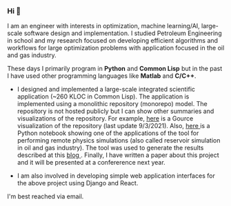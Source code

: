 ### Hi 👋

I am an engineer with interests in optimization, machine learning/AI, large-scale software design and implementation. I studied Petroleum Engineering in school and my research focused on developing efficient algorithms and workflows for large optimization problems with application focused in the oil and gas industry. 

These days I primarily program in **Python** and **Common Lisp** but in the past I have used other programming languages like **Matlab** and **C/C++**.

- I designed and implemented a large-scale integrated scientific application (~260 KLOC in Common Lisp). The application is implemented using a monolithic repository (monorepo) model. The repository is not hosted publicly but I can show other summaries and visualizations of the repository. For example, <a href="https://youtu.be/9MBzpy3MYfs">here</a> is a Gource visualization of the repository (last update 9/3/2021). Also, <a href="https://github.com/jeosol/simapi/blob/main/remote-simulation/remote_simulation_analysis.ipynb"> here </a> is a Python notebook showing one of the applications of the tool for performing remote physics simulations (also called reservoir simulation in oil and gas industry). The tool was used to generate the results described at this <a href="http://onwunalu.com/petroleum/"> blog </a>. Finally, I have written a paper about this project and it will be presented  at a confererence next year.

- I am also involved in developing simple web application interfaces for the above project using Django and React. 

I'm best reached via email. 

<!--
**jeosol/jeosol** is a ✨ _special_ ✨ repository because its `README.md` (this file) appears on your GitHub profile.

Here are some ideas to get you started:

- 🔭 I’m currently working on ...
- 🌱 I’m currently learning ...
- 👯 I’m looking to collaborate on ...
- 🤔 I’m looking for help with ...
- 💬 Ask me about ...
- 📫 How to reach me: ...
- 😄 Pronouns: ...
- ⚡ Fun fact: ...
-->

